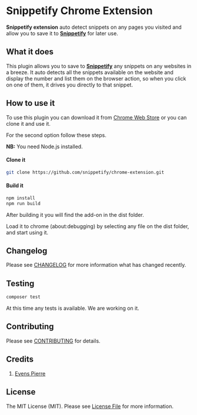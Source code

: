 # Snippetify Chrome Extension 

**Snippetify extension** auto detect snippets on any pages you visited and allow you to save it to [**Snippetify**](https://snippetify.com) for later use.

## What it does

This plugin allows you to save to [**Snippetify**](https://snippetify.com) any snippets on any websites in a breeze. It auto detects all the snippets available on the website and display the number and list them on the browser action, so when you click on one of them, it drives you directly to that snippet.

## How to use it

To use this plugin you can download it from [Chrome Web Store](https://chrome.google.com/webstore/category/extensions) or you can clone it and use it. 

For the second option follow these steps.

**NB:** You need Node.js installed.

#### Clone it

```bash
git clone https://github.com/snippetify/chrome-extension.git
```

#### Build it

```bash
npm install
npm run build
```

After building it you will find the add-on in the dist folder.

Load it to chrome (about:debugging) by selecting any file on the dist folder, and start using it.

## Changelog

Please see [CHANGELOG](https://github.com/snippetify/chrome-extension/blob/master/CHANGELOG.md) for more information what has changed recently.

## Testing

```bash
composer test
```

At this time any tests is available. We are working on it.

## Contributing

Please see [CONTRIBUTING](https://github.com/snippetify/chrome-extension/blob/master/CONTRIBUTING.md) for details.

## Credits

1. [Evens Pierre](https://github.com/pierrevensy)

## License

The MIT License (MIT). Please see [License File](https://github.com/snippetify/chrome-extension/blob/master/LICENSE.md) for more information.

